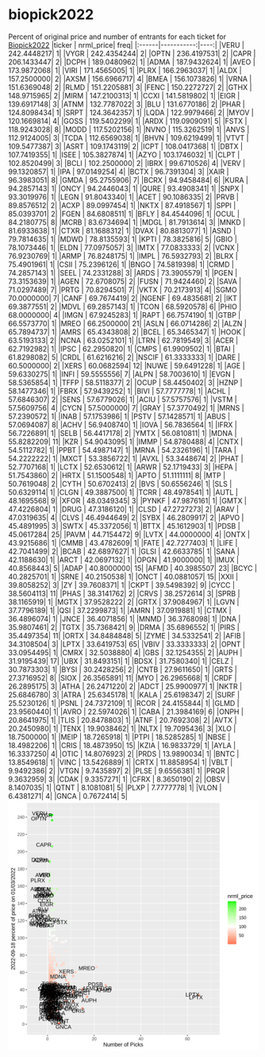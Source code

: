 # biopick2022
Percent of original price and number of entrants for each ticket for [Biopick2022](https://twitter.com/hashtag/Biopick2022)
|ticker |  nrml_price| freq|
|:------|-----------:|----:|
|VERU   | 242.4448217|    1|
|VYGR   | 242.4354244|    2|
|OPTN   | 236.4197531|    2|
|CAPR   | 206.1433447|    2|
|DCPH   | 189.0480962|    1|
|ADMA   | 187.9432624|    1|
|AVEO   | 173.9872068|    1|
|VIRI   | 171.4565005|    1|
|PLRX   | 166.2963037|    1|
|ALDX   | 157.2500000|    2|
|AXSM   | 156.6966717|    4|
|BMEA   | 156.1073826|    1|
|VRNA   | 151.6369048|    2|
|RLMD   | 151.2205881|    3|
|FENC   | 150.2272727|    2|
|GTHX   | 148.9715965|    2|
|MIRM   | 147.2100313|    1|
|CCXI   | 141.5819802|    1|
|EIGR   | 139.6917148|    3|
|ATNM   | 132.7787022|    3|
|BLU    | 131.6770186|    2|
|PHAR   | 124.8098434|    1|
|SRPT   | 124.3642357|    1|
|LQDA   | 122.9979466|    2|
|MYOV   | 120.1669814|    4|
|GOSS   | 119.5402299|    1|
|ARDX   | 119.0909091|    5|
|FSTX   | 118.9243028|    8|
|MODD   | 117.5202156|    1|
|NVNO   | 115.3262519|    1|
|ANVS   | 112.9124005|    3|
|TCDA   | 112.6569038|    1|
|BHVN   | 109.6219499|    1|
|VTVT   | 109.5477387|    3|
|ASRT   | 109.1743119|    2|
|ICPT   | 108.0417368|    1|
|DBTX   | 107.7419355|    1|
|ISEE   | 105.3827874|    1|
|AZYO   | 103.1746032|    1|
|CLPT   | 102.8520499|    3|
|BCLI   | 102.2500000|    2|
|IBRX   |  99.6710526|    4|
|VERV   |  99.1320857|    1|
|IPA    |  97.0149254|    4|
|BCTX   |  96.7391304|    3|
|XAIR   |  96.3983051|    8|
|GMDA   |  95.2755906|    7|
|BCRX   |  94.9458484|    6|
|KURA   |  94.2857143|    1|
|ONCY   |  94.2446043|    1|
|QURE   |  93.4908341|    1|
|SNPX   |  93.3019976|    1|
|LEGN   |  91.8043340|    1|
|ACET   |  90.1086335|    2|
|PRVB   |  89.8576512|    2|
|ACXP   |  89.0997454|    1|
|NKTX   |  87.4918567|    1|
|SPPI   |  85.0393701|    2|
|FGEN   |  84.6808511|    1|
|BFLY   |  84.4544096|    1|
|OCUL   |  84.2180775|    8|
|MCRB   |  83.6734694|    1|
|MDGL   |  81.7913614|    3|
|MNKD   |  81.6933638|    1|
|CTXR   |  81.1688312|    1|
|DVAX   |  80.8813077|    1|
|ASND   |  79.7814635|    1|
|MDWD   |  78.8135593|    1|
|KPTI   |  78.3825816|    5|
|GBIO   |  78.1073446|    1|
|ELDN   |  77.0975057|    3|
|IMTX   |  77.0833333|    2|
|VCNX   |  76.9230769|    1|
|ARMP   |  76.8248175|    1|
|IMPL   |  76.5932793|    2|
|BLRX   |  75.4901961|    1|
|CSII   |  75.2396126|    1|
|BNGO   |  74.5819398|    1|
|CRMD   |  74.2857143|    1|
|SEEL   |  74.2331288|    3|
|ARDS   |  73.3905579|    1|
|PGEN   |  73.3153639|    1|
|AGEN   |  72.6708075|    2|
|FUSN   |  71.9424460|    2|
|SAVA   |  71.0297489|    7|
|PRTG   |  70.8294501|    7|
|VKTX   |  70.2173913|    4|
|SGMO   |  70.0000000|    7|
|CANF   |  69.7674419|    2|
|NGENF  |  69.4835681|    2|
|IKT    |  69.3877551|    2|
|MDVL   |  69.2857143|    1|
|TCON   |  68.5920578|    6|
|PHIO   |  68.0000000|    4|
|IMGN   |  67.9245283|    1|
|RAPT   |  66.7574190|    1|
|GTBP   |  66.5573770|    1|
|MREO   |  66.2500000|   21|
|ASLN   |  66.0714286|    2|
|ALZN   |  65.7894737|    1|
|AMRS   |  65.4343808|    2|
|BCEL   |  65.3465347|    1|
|HOOK   |  63.5193133|    2|
|NCNA   |  63.0252101|    1|
|LTRN   |  62.7819549|    3|
|ACER   |  62.7192982|    1|
|IPSC   |  62.2950820|    1|
|CMPS   |  61.9909502|    1|
|BTAI   |  61.8298082|    5|
|CRDL   |  61.6216216|    2|
|NSCIF  |  61.3333333|    1|
|DARE   |  60.5000000|    2|
|XERS   |  60.0682594|   12|
|NUWE   |  59.6491228|    1|
|AGE    |  59.6330275|    1|
|INFI   |  59.5555556|    7|
|ALPN   |  58.7003610|    1|
|EVGN   |  58.5365854|    1|
|TFFP   |  58.5118377|    2|
|OCUP   |  58.4450402|    3|
|HZNP   |  58.1477346|    1|
|FBRX   |  57.9439252|    1|
|BIVI   |  57.7777778|    1|
|ACHL   |  57.6846307|    2|
|SENS   |  57.6779026|    1|
|ACIU   |  57.5757576|    1|
|VSTM   |  57.5609756|    4|
|CYCN   |  57.5000000|    7|
|GRAY   |  57.3770492|    1|
|MRNS   |  57.2390572|    1|
|INAB   |  57.1753986|    1|
|PSTV   |  57.1428571|    1|
|ABUS   |  57.0694087|    8|
|ACHV   |  56.9408740|    1|
|IOVA   |  56.7836564|    1|
|IFRX   |  56.7226891|    1|
|SELB   |  56.4417178|    2|
|YMTX   |  56.0810811|    1|
|MDNA   |  55.8282209|   11|
|KZR    |  54.9043095|    1|
|IMMP   |  54.8780488|    4|
|CNTX   |  54.5112782|    1|
|PPBT   |  54.4987147|    1|
|MRNA   |  54.2326196|    1|
|TARA   |  54.2222222|    1|
|MXCT   |  53.3856722|    1|
|AVXL   |  53.3448674|    2|
|PHAT   |  52.7707168|    1|
|LCTX   |  52.6530612|    1|
|ARWR   |  52.1719433|    3|
|HEPA   |  51.7543860|    2|
|HRTX   |  51.1500548|    1|
|APTO   |  51.1111111|    8|
|MTP    |  50.7619048|    2|
|CYTH   |  50.6702413|    2|
|BVS    |  50.6556246|    1|
|SLS    |  50.6329114|    1|
|CLGN   |  49.3887500|    1|
|TCRR   |  48.4978541|    1|
|AUTL   |  48.1695568|    9|
|XFOR   |  48.0349345|    3|
|PYNKF  |  47.9876161|    1|
|GMTX   |  47.4226804|    1|
|DRUG   |  47.3186120|    1|
|CLSD   |  47.2727273|    2|
|ARAV   |  47.0319635|    4|
|CLVS   |  46.4944649|    2|
|SYBX   |  46.2809917|    2|
|APVO   |  45.4891995|    3|
|SWTX   |  45.3372056|    1|
|BTTX   |  45.1612903|    1|
|PDSB   |  45.0617284|   25|
|PAVM   |  44.7154472|    9|
|LVTX   |  44.0000000|    4|
|ONTX   |  43.9215686|    1|
|CMMB   |  43.4782609|    1|
|FATE   |  42.7277403|    1|
|LIFE   |  42.7041499|    2|
|BCAB   |  42.6897627|    1|
|GLSI   |  42.6633785|    1|
|SANA   |  42.1188630|    1|
|ARCT   |  42.0697132|    1|
|OPGN   |  41.9000000|    1|
|IMUX   |  40.8568443|    5|
|ADAP   |  40.8000000|   15|
|AFMD   |  40.3985507|   23|
|BCYC   |  40.2825701|    1|
|SRNE   |  40.2150538|    1|
|ONCT   |  40.0881057|   15|
|XXII   |  39.8058252|    3|
|ZY     |  39.7608371|    1|
|CKPT   |  39.5498392|    9|
|CYCC   |  38.5604113|   11|
|PHAS   |  38.3141762|    2|
|CRVS   |  38.2572614|    3|
|SPRB   |  38.1165919|    1|
|MGTX   |  37.9528222|    2|
|GRTX   |  37.9084967|    1|
|LGVN   |  37.7796189|    1|
|QSI    |  37.2299873|    1|
|AMRN   |  37.0919881|    1|
|CTMX   |  36.4896074|    1|
|JNCE   |  36.4071856|    1|
|MNMD   |  36.3768098|    1|
|DNA    |  35.9807461|    2|
|TGTX   |  35.7368421|    9|
|DRMA   |  35.6896552|    1|
|PIRS   |  35.4497354|   11|
|ORTX   |  34.8484848|    5|
|ZYME   |  34.5332541|    2|
|AFIB   |  34.3108504|    3|
|LPTX   |  33.6419753|   65|
|VBIV   |  33.3333333|    2|
|OPNT   |  33.0954495|    1|
|CMRX   |  32.5038880|    4|
|GBS    |  32.1254355|    2|
|AUPH   |  31.9195439|   17|
|UBX    |  31.8493151|    1|
|BDSX   |  31.7580340|    1|
|CELZ   |  30.7873303|    1|
|BYSI   |  30.2428256|    2|
|CNTB   |  27.9611650|    1|
|GRTS   |  27.3716952|    8|
|SIOX   |  26.3565891|   11|
|MYO    |  26.2965668|    1|
|CRDF   |  26.2895175|    3|
|ATHA   |  26.2471220|    2|
|ADCT   |  25.9900977|    1|
|NKTR   |  25.6846780|    3|
|ATRA   |  25.6345178|    1|
|KALA   |  25.6198347|    2|
|SURF   |  25.5230126|    1|
|PSNL   |  24.7372109|    1|
|RCOR   |  24.4155844|    1|
|GLMD   |  23.9560440|    1|
|AVRO   |  22.5974026|    1|
|CABA   |  21.3984169|    6|
|ONPH   |  20.8641975|    1|
|TLIS   |  20.8478803|    1|
|ATNF   |  20.7692308|    2|
|AVTX   |  20.2450980|    1|
|TENX   |  19.9038462|    1|
|NLTX   |  19.7095436|    3|
|XLO    |  18.7500000|    1|
|MEIP   |  18.7265918|    1|
|PTPI   |  18.5285285|    1|
|NBSE   |  18.4982206|    1|
|CRIS   |  18.4873950|   15|
|KZIA   |  16.9833729|    1|
|AYLA   |  16.3337250|    4|
|OTIC   |  14.8076923|    2|
|PRDS   |  13.9890034|    1|
|BNTC   |  13.8549618|    1|
|VINC   |  13.5426889|    1|
|CRTX   |  11.8858954|    1|
|VBLT   |   9.9492386|    2|
|VTGN   |   9.7435897|    2|
|PLSE   |   9.6556381|    1|
|PRQR   |   9.3632959|    3|
|CDAK   |   9.3357271|    1|
|CFRX   |   8.3650190|    2|
|OBSV   |   8.1407035|    1|
|QTNT   |   8.1081081|    5|
|PLXP   |   7.7777778|    1|
|VLON   |   6.4381271|    4|
|GNCA   |   0.7672414|    5|
![retvspicks](biopicks.png?raw=true)
